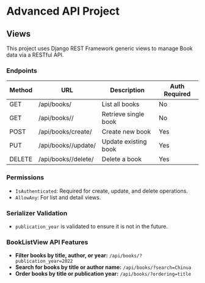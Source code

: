 # Advanced API Project

## Views

This project uses Django REST Framework generic views to manage Book data via a RESTful API.

### Endpoints

| Method | URL                     | Description                | Auth Required |
|--------|--------------------------|----------------------------|---------------|
| GET    | /api/books/             | List all books             | No            |
| GET    | /api/books/<id>/        | Retrieve single book       | No            |
| POST   | /api/books/create/      | Create new book            | Yes           |
| PUT    | /api/books/<id>/update/ | Update existing book       | Yes           |
| DELETE | /api/books/<id>/delete/ | Delete a book              | Yes           |

### Permissions

- `IsAuthenticated`: Required for create, update, and delete operations.
- `AllowAny`: For list and detail views.

### Serializer Validation

- `publication_year` is validated to ensure it is not in the future.




### BookListView API Features

- **Filter books by title, author, or year:**
  `/api/books/?publication_year=2022`
- **Search for books by title or author name:**
  `/api/books/?search=Chinua`
- **Order books by title or publication year:**
  `/api/books/?ordering=title`
